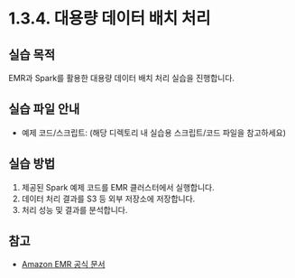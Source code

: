 # 1.3.4. 대용량 데이터 배치 처리

## 실습 목적
EMR과 Spark를 활용한 대용량 데이터 배치 처리 실습을 진행합니다.

## 실습 파일 안내
- 예제 코드/스크립트: (해당 디렉토리 내 실습용 스크립트/코드 파일을 참고하세요)

## 실습 방법
1. 제공된 Spark 예제 코드를 EMR 클러스터에서 실행합니다.
2. 데이터 처리 결과를 S3 등 외부 저장소에 저장합니다.
3. 처리 성능 및 결과를 분석합니다.

## 참고
- [Amazon EMR 공식 문서](https://docs.aws.amazon.com/ko_kr/emr/index.html)
